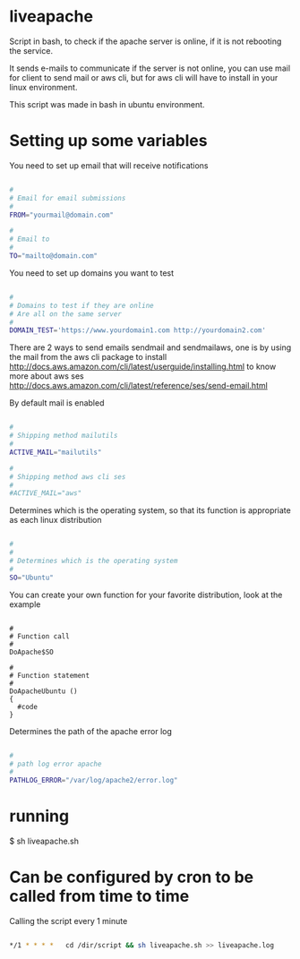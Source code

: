 # liveapache
Script in bash, to check if the apache server is online, if it is not rebooting the service.

It sends e-mails to communicate if the server is not online, you can use mail for client to send mail or aws cli, but for aws cli will have to install in your linux environment.

This script was made in bash in ubuntu environment.

# Setting up some variables

You need to set up email that will receive notifications

```sh

#
# Email for email submissions
#
FROM="yourmail@domain.com"

#
# Email to
#
TO="mailto@domain.com"

```

You need to set up domains you want to test

```sh

#
# Domains to test if they are online
# Are all on the same server
#
DOMAIN_TEST='https://www.yourdomain1.com http://yourdomain2.com'

```

There are 2 ways to send emails sendmail and sendmailaws, one is by using the mail from the aws cli package to install http://docs.aws.amazon.com/cli/latest/userguide/installing.html to know more about aws ses http://docs.aws.amazon.com/cli/latest/reference/ses/send-email.html

By default mail is enabled

```sh

#
# Shipping method mailutils
#
ACTIVE_MAIL="mailutils"

#
# Shipping method aws cli ses
#
#ACTIVE_MAIL="aws"

```

Determines which is the operating system, so that its function is appropriate as each linux distribution


```sh

#
#
# Determines which is the operating system 
#
SO="Ubuntu"

```

You can create your own function for your favorite distribution, look at the example


```

#
# Function call
#
DoApache$SO

#
# Function statement
#
DoApacheUbuntu ()
{
  #code
}

```


Determines the path of the apache error log


```sh

#
# path log error apache
#
PATHLOG_ERROR="/var/log/apache2/error.log"

```

# running

$ sh liveapache.sh

# Can be configured by cron to be called from time to time

Calling the script every 1 minute

```sh

*/1 * * * *   cd /dir/script && sh liveapache.sh >> liveapache.log

```